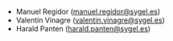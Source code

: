 - Manuel Regidor (<manuel.regidor@sygel.es>)
- Valentín Vinagre (<valentin.vinagre@sygel.es>)
- Harald Panten (<harald.panten@sygel.es>)
